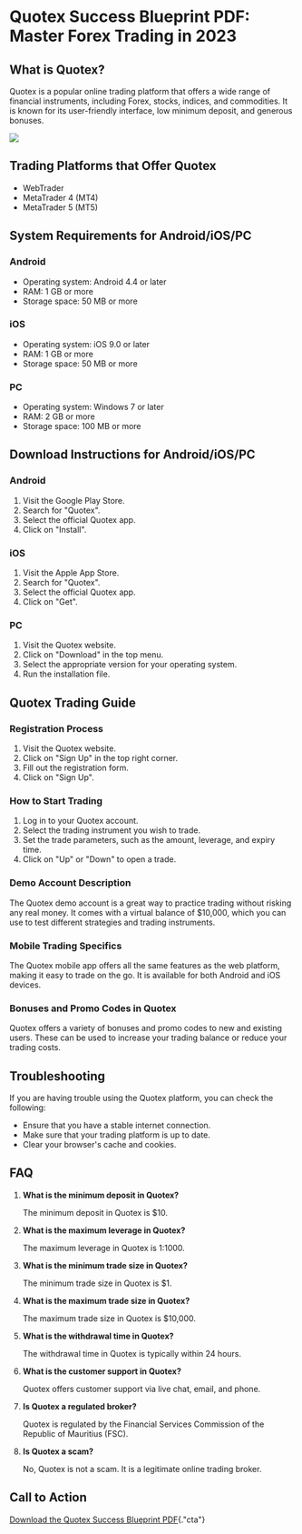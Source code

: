 # Quotex Success Blueprint PDF: Master Forex Trading in 2023

## What is Quotex?

Quotex is a popular online trading platform that offers a wide range of
financial instruments, including Forex, stocks, indices, and
commodities. It is known for its user-friendly interface, low minimum
deposit, and generous bonuses.

[![](https://static.quotex.io/files/4_en/300_250.jpg)](https://traff.sbs/brokerqxlid)

## Trading Platforms that Offer Quotex

-   WebTrader
-   MetaTrader 4 (MT4)
-   MetaTrader 5 (MT5)

## System Requirements for Android/iOS/PC

### Android

-   Operating system: Android 4.4 or later
-   RAM: 1 GB or more
-   Storage space: 50 MB or more

### iOS

-   Operating system: iOS 9.0 or later
-   RAM: 1 GB or more
-   Storage space: 50 MB or more

### PC

-   Operating system: Windows 7 or later
-   RAM: 2 GB or more
-   Storage space: 100 MB or more

## Download Instructions for Android/iOS/PC

### Android

1.  Visit the Google Play Store.
2.  Search for "Quotex".
3.  Select the official Quotex app.
4.  Click on "Install".

### iOS

1.  Visit the Apple App Store.
2.  Search for "Quotex".
3.  Select the official Quotex app.
4.  Click on "Get".

### PC

1.  Visit the Quotex website.
2.  Click on "Download" in the top menu.
3.  Select the appropriate version for your operating system.
4.  Run the installation file.

## Quotex Trading Guide

### Registration Process

1.  Visit the Quotex website.
2.  Click on "Sign Up" in the top right corner.
3.  Fill out the registration form.
4.  Click on "Sign Up".

### How to Start Trading

1.  Log in to your Quotex account.
2.  Select the trading instrument you wish to trade.
3.  Set the trade parameters, such as the amount, leverage, and expiry
    time.
4.  Click on "Up" or "Down" to open a trade.

### Demo Account Description

The Quotex demo account is a great way to practice trading without
risking any real money. It comes with a virtual balance of \$10,000,
which you can use to test different strategies and trading instruments.

### Mobile Trading Specifics

The Quotex mobile app offers all the same features as the web platform,
making it easy to trade on the go. It is available for both Android and
iOS devices.

### Bonuses and Promo Codes in Quotex

Quotex offers a variety of bonuses and promo codes to new and existing
users. These can be used to increase your trading balance or reduce your
trading costs.

## Troubleshooting

If you are having trouble using the Quotex platform, you can check the
following:

-   Ensure that you have a stable internet connection.
-   Make sure that your trading platform is up to date.
-   Clear your browser\'s cache and cookies.

## FAQ

1.  **What is the minimum deposit in Quotex?**

    The minimum deposit in Quotex is \$10.

2.  **What is the maximum leverage in Quotex?**

    The maximum leverage in Quotex is 1:1000.

3.  **What is the minimum trade size in Quotex?**

    The minimum trade size in Quotex is \$1.

4.  **What is the maximum trade size in Quotex?**

    The maximum trade size in Quotex is \$10,000.

5.  **What is the withdrawal time in Quotex?**

    The withdrawal time in Quotex is typically within 24 hours.

6.  **What is the customer support in Quotex?**

    Quotex offers customer support via live chat, email, and phone.

7.  **Is Quotex a regulated broker?**

    Quotex is regulated by the Financial Services Commission of the
    Republic of Mauritius (FSC).

8.  **Is Quotex a scam?**

    No, Quotex is not a scam. It is a legitimate online trading broker.

## Call to Action

[Download the Quotex Success Blueprint
PDF](\%22https://traff.sbs/brokerqxsignup\%22){."cta"}

